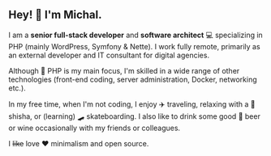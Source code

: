 ## Hey! 👋 I'm Michal.

I am a **senior full-stack developer** and **software architect** 💻 specializing in PHP (mainly WordPress, Symfony & Nette). I work fully remote, primarily as an external developer and IT consultant for digital agencies.

Although 🐘 PHP is my main focus, I'm skilled in a wide range of other technologies (front-end coding, server administration, Docker, networking etc.). 

In my free time, when I'm not coding, I enjoy ✈️ traveling, relaxing with a 💨 shisha, or (learning) 🛹 skateboarding. I also like to drink some good 🍺 beer or wine occasionally with my friends or colleagues.

I ~~like~~ love ❤️ minimalism and open source.
